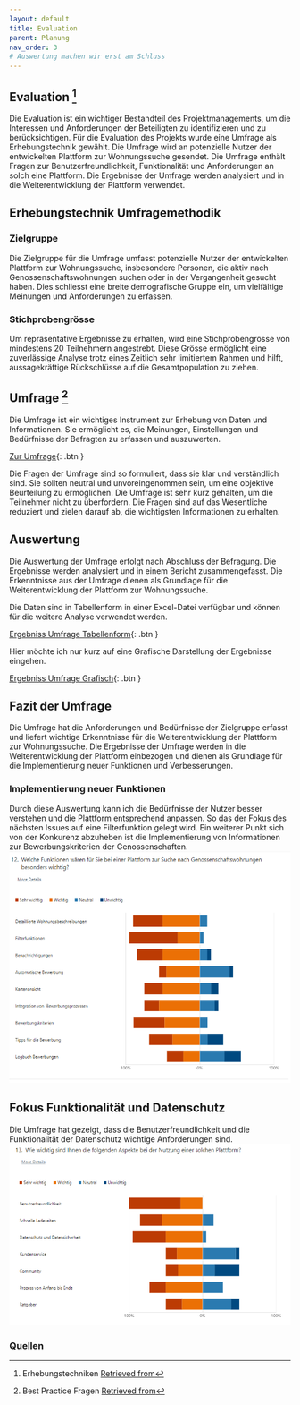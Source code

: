 ```yaml
---
layout: default
title: Evaluation
parent: Planung
nav_order: 3
# Auswertung machen wir erst am Schluss
---
```


## Evaluation [^1]

Die Evaluation ist ein wichtiger Bestandteil des Projektmanagements, um die Interessen und Anforderungen der Beteiligten zu identifizieren und zu berücksichtigen.
Für die Evaluation des Projekts wurde eine Umfrage als Erhebungstechnik gewählt. Die Umfrage wird an potenzielle Nutzer der entwickelten Plattform zur Wohnungssuche gesendet.
Die Umfrage enthält Fragen zur Benutzerfreundlichkeit, Funktionalität und Anforderungen an solch eine Plattform.
Die Ergebnisse der Umfrage werden analysiert und in die Weiterentwicklung der Plattform verwendet.

## Erhebungstechnik Umfragemethodik

### Zielgruppe

Die Zielgruppe für die Umfrage umfasst potenzielle Nutzer der entwickelten Plattform zur Wohnungssuche, insbesondere Personen, die aktiv nach Genossenschaftswohnungen suchen oder in der Vergangenheit gesucht haben.
Dies schliesst eine breite demografische Gruppe ein, um vielfältige Meinungen und Anforderungen zu erfassen.

### Stichprobengrösse

Um repräsentative Ergebnisse zu erhalten, wird eine Stichprobengrösse von mindestens 20 Teilnehmern angestrebt.
Diese Grösse ermöglicht eine zuverlässige Analyse trotz eines Zeitlich sehr limitiertem Rahmen und hilft, aussagekräftige Rückschlüsse auf die Gesamtpopulation zu ziehen.

## Umfrage [^2]

Die Umfrage ist ein wichtiges Instrument zur Erhebung von Daten und Informationen. Sie ermöglicht es, die Meinungen, Einstellungen und Bedürfnisse der Befragten zu erfassen und auszuwerten.

[Zur Umfrage](https://forms.office.com/e/PR0WmSXgww?origin=lprLink){: .btn }

Die Fragen der Umfrage sind so formuliert, dass sie klar und verständlich sind. Sie sollten neutral und unvoreingenommen sein, um eine objektive Beurteilung zu ermöglichen.
Die Umfrage ist sehr kurz gehalten, um die Teilnehmer nicht zu überfordern. Die Fragen sind auf das Wesentliche reduziert und zielen darauf ab, die wichtigsten Informationen zu erhalten.

## Auswertung

Die Auswertung der Umfrage erfolgt nach Abschluss der Befragung. Die Ergebnisse werden analysiert und in einem Bericht zusammengefasst.
Die Erkenntnisse aus der Umfrage dienen als Grundlage für die Weiterentwicklung der Plattform zur Wohnungssuche.

Die Daten sind in Tabellenform in einer Excel-Datei verfügbar und können für die weitere Analyse verwendet werden.

[Ergebniss Umfrage Tabellenform](../../Wohnen_Baugenossenschaft_Umfrage.xlsx){: .btn }

Hier möchte ich nur kurz auf eine Grafische Darstellung der Ergebnisse eingehen.

[Ergebniss Umfrage Grafisch](https://forms.office.com/Pages/AnalysisPage.aspx?AnalyzerToken=v02nT8YI0fnO89YYO0KQbMzBfBndRPaK&id=xf0z91USjU23kyvHrKDyFD-TxWCORd5DpF5gn6qmMhNUQzZFREpWSDMzSkRFRU1FS1Y0OU8wQjMyRC4u){: .btn }

## Fazit der Umfrage

Die Umfrage hat die Anforderungen und Bedürfnisse der Zielgruppe erfasst und liefert wichtige Erkenntnisse für die Weiterentwicklung der Plattform zur Wohnungssuche.
Die Ergebnisse der Umfrage werden in die Weiterentwicklung der Plattform einbezogen und dienen als Grundlage für die Implementierung neuer Funktionen und Verbesserungen.

### Implementierung neuer Funktionen

Durch diese Auswertung kann ich die Bedürfnisse der Nutzer besser verstehen und die Plattform entsprechend anpassen. So das der Fokus des nächsten Issues auf eine Filterfunktion gelegt wird.
Ein weiterer Punkt sich von der Konkurenz abzuheben ist die Implementierung von Informationen zur Bewerbungskriterien der Genossenschaften.
![Umfrage](../img/umfrage1.png)

## Fokus Funktionalität und Datenschutz

Die Umfrage hat gezeigt, dass die Benutzerfreundlichkeit und die Funktionalität der Datenschutz wichtige Anforderungen sind.
![Umfrage](../img/umfrage2.png)

### Quellen

[^1]: Erhebungstechniken [Retrieved from](https://www.orghandbuch.de/Webs/OHB/DE/Organisationshandbuch/6_MethodenTechniken/61_Erhebungstechniken/613_Fragebogen/fragebogen-node.html)
[^2]: Best Practice Fragen [Retrieved from](https://de.surveymonkey.com/learn/survey-best-practices/online-questionnaires/)
